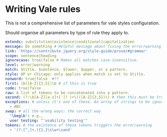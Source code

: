 # Writing Vale rules

This is not a comprehensive list of parameters for vale styles configuration.

Should organise all parameters by type of rule they apply to.

```yaml
extends: substitution|existence|conditional|capitalization
message: Do something # Helpful message about fixing the error/warning
link: 'https://contribute.jquery.org/style-guide/prose/#grammar'
scope: sentence|heading
ignorecase: true|false # Makes all matches case-insensitive.
level: error|warning
match: $title, $sentence, $lower, $upper, or a pattern.
style: AP or Chicago; only applies when match is set to $title.
nonword: true|false  #??
first: \b([A-Z]{3,5})\b # if this is true
code: true|false
raw: A list of tokens to be concatenated into a pattern.
second: (?:\b[A-Z][a-z]+[']? )+\(([A-Z]{3,5})\) # then this must be true
exceptions: # unless it's one of these. An array of strings to be ignored.
  - ABC
swap: # all the wrong ways: the correct way
  '\beg\b': e.g.,
  user testing: "'usability testing'"
tokens: # the existence of these tokens triggers the error/warning
  - '(?:[^,]+,){1,}\s\w+\sand'
```
